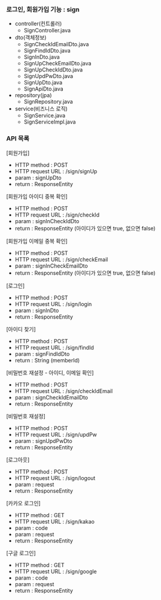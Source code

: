 ### 로그인, 회원가입 기능 : sign
- controller(컨트롤러)
    - SignController.java
- dto(객체정보)
    - SignCheckIdEmailDto.java
    - SignFindIdDto.java
    - SignInDto.java
    - SignUpCheckEmailDto.java
    - SignUpCheckIdDto.java
    - SignUpdPwDto.java
    - SignUpDto.java
    - SignApiDto.java
- repository(jpa)
    - SignRepository.java
- service(비즈니스 로직)
    - SignService.java
    - SignServiceImpl.java

### API 목록
[회원가입]
- HTTP method : POST
- HTTP request URL : /sign/signUp
- param : signUpDto
- return : ResponseEntity<String>

[회원가입 아이디 중복 확인]
- HTTP method : POST
- HTTP request URL : /sign/checkId
- param : signInCheckIdDto
- return : ResponseEntity<Boolean> (아이디가 있으면 true, 없으면 false)

[회원가입 이메일 중복 확인]
- HTTP method : POST
- HTTP request URL : /sign/checkEmail
- param : signInCheckEmailDto
- return : ResponseEntity<Boolean> (아이디가 있으면 true, 없으면 false)

[로그인]
- HTTP method : POST
- HTTP request URL : /sign/login
- param : signInDto
- return : ResponseEntity<String>

[아이디 찾기]
- HTTP method : POST
- HTTP request URL : /sign/findId
- param : signFindIdDto
- return : String (memberId)

[비밀번호 재설정 - 아이디, 이메일 확인]
- HTTP method : POST
- HTTP request URL : /sign/checkIdEmail
- param : signCheckIdEmailDto
- return : ResponseEntity<String>

[비밀번호 재설정]
- HTTP method : POST
- HTTP request URL : /sign/updPw
- param : signUpdPwDto
- return : ResponseEntity<String>

[로그아웃]
- HTTP method : POST
- HTTP request URL : /sign/logout
- param : request
- return : ResponseEntity<String>

[카카오 로그인]
- HTTP method : GET
- HTTP request URL : /sign/kakao
- param : code
- param : request
- return : ResponseEntity<String>

[구글 로그인]
- HTTP method : GET
- HTTP request URL : /sign/google
- param : code
- param : request
- return : ResponseEntity<String>